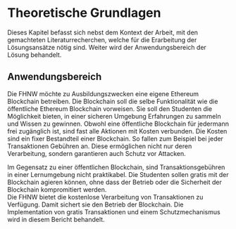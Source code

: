 # Theoretische Grundlagen

Dieses Kapitel befasst sich nebst dem Kontext der Arbeit, mit den gemachteten Literaturrecherchen, welche für die Erarbeitung der Lösungsansätze nötig sind. Weiter wird der Anwendungsbereich der Lösung behandelt. 

## Anwendungsbereich

Die FHNW möchte zu Ausbildungszwecken eine eigene Ethereum Blockchain betreiben. Die Blockchain soll die selbe Funktionalität wie die öffentliche Ethereum Blockchain vorweisen. Sie soll den Studenten die Möglichkeit bieten, in einer sicheren Umgebung Erfahrungen zu sammeln und Wissen zu gewinnen. 
Obwohl eine öffentliche Blockchain für jedermann frei zugänglich ist, sind fast alle Aktionen mit Kosten verbunden. Die Kosten sind ein fixer Bestandteil einer Blockchain. So fallen zum Beispiel bei jeder Transaktionen Gebühren an. Diese ermöglichen nicht nur deren Verarbeitung, sondern garantieren auch Schutz vor Attacken. 

Im Gegensatz zu einer öffentlichen Blockchain, sind Transaktionsgebühren in einer Lernumgebung nicht praktikabel. Die Studenten sollen gratis mit der Blockchain agieren können, ohne dass der Betrieb oder die Sicherheit der Blockchain kompromitiert werden.  
Die FHNW bietet die kostenlose Verarbeitung von Transaktionen zu Verfügung. Damit sichert sie den Betrieb der Blockchain. Die Implementation von gratis Transaktionen und einem Schutzmechanismus wird in diesem Bericht behandelt. 


